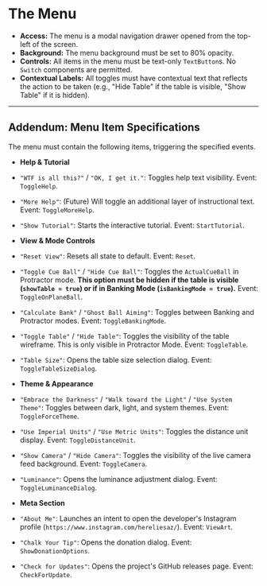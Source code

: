 # The Menu

*   **Access:** The menu is a modal navigation drawer opened from the top-left of the screen.
*   **Background:** The menu background must be set to 80% opacity.
*   **Controls:** All items in the menu must be text-only `TextButton`s. No `Switch` components are permitted.
*   **Contextual Labels:** All toggles must have contextual text that reflects the action to be taken (e.g., "Hide Table" if the table is visible, "Show Table" if it is hidden).

***
## Addendum: Menu Item Specifications

The menu must contain the following items, triggering the specified events.

*   **Help & Tutorial**
*   `"WTF is all this?"` / `"OK, I get it."`: Toggles help text visibility. Event: `ToggleHelp`.
*   `"More Help"`: (Future) Will toggle an additional layer of instructional text. Event: `ToggleMoreHelp`.
*   `"Show Tutorial"`: Starts the interactive tutorial. Event: `StartTutorial`.

*   **View & Mode Controls**
*   `"Reset View"`: Resets all state to default. Event: `Reset`.
*   `"Toggle Cue Ball"` / `"Hide Cue Ball"`: Toggles the `ActualCueBall` in Protractor mode. **This option must be hidden if the table is visible (`showTable = true`) or if in Banking Mode (`isBankingMode = true`).** Event: `ToggleOnPlaneBall`.
*   `"Calculate Bank"` / `"Ghost Ball Aiming"`: Toggles between Banking and Protractor modes. Event: `ToggleBankingMode`.
*   `"Toggle Table"` / `"Hide Table"`: Toggles the visibility of the table wireframe. This is only visible in Protractor Mode. Event: `ToggleTable`.
*   `"Table Size"`: Opens the table size selection dialog. Event: `ToggleTableSizeDialog`.

*   **Theme & Appearance**
*   `"Embrace the Darkness"` / `"Walk toward the Light"` / `"Use System Theme"`: Toggles between dark, light, and system themes. Event: `ToggleForceTheme`.
*   `"Use Imperial Units"` / `"Use Metric Units"`: Toggles the distance unit display. Event: `ToggleDistanceUnit`.
*   `"Show Camera"` / `"Hide Camera"`: Toggles the visibility of the live camera feed background. Event: `ToggleCamera`.
*   `"Luminance"`: Opens the luminance adjustment dialog. Event: `ToggleLuminanceDialog`.

*   **Meta Section**
*   `"About Me"`: Launches an intent to open the developer's Instagram profile (`https://www.instagram.com/hereliesaz/`). Event: `ViewArt`.
*   `"Chalk Your Tip"`: Opens the donation dialog. Event: `ShowDonationOptions`.
*   `"Check for Updates"`: Opens the project's GitHub releases page. Event: `CheckForUpdate`.